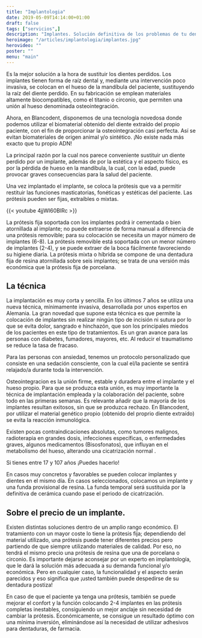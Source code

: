 ```yaml
---
title: "Implantologia"
date: 2019-05-09T14:14:00+01:00
draft: false
tags: ["servicios",]
description: "Implantes. Solución definitiva de los problemas de tu dentadura. Recupera permanente su función con la última tecnología alemana y prácticamente sin cirugía."
heroimage: "/articles/implantologia/implantes.jpg"
herovideo: ""
poster: ""
menu: "main"
---
```

Es la mejor solución a la hora de sustituir los dientes perdidos. Los implantes tienen forma de raíz dental y, mediante una intervención poco invasiva, se colocan en el hueso de la mandíbula del paciente, sustituyendo la raíz del diente perdido. En su fabricación se emplean materiales altamente biocompatibles, como el titanio o circonio, que permiten una unión al hueso denominada osteointegración.

Ahora, en Blancodent, disponemos de una tecnología novedosa donde podemos utilizar el biomaterial obtenido del diente extraído del propio paciente, con el fin de proporcionar la osteointegración casi perfecta. Así se evitan biomateriales de origen animal y/o sintético. ¡No existe nada más exacto que tu propio ADN!

La principal razón por la cual nos parece conveniente sustituir un diente perdido por un implante, además de por la estética y el aspecto físico, es por la pérdida de hueso en la mandíbula, la cual, con la edad, puede provocar graves consecuencias para la salud del paciente.

Una vez implantado el implante, se coloca la prótesis que va a permitir restituir las funciones masticatorias, fonéticas y estéticas del paciente. Las prótesis pueden ser fijas, extraíbles o mixtas.

{{< youtube 4jjWI60BlRc >}}

La prótesis fija soportada con los implantes podrá ir cementada o bien atornillada al implante; no puede extraerse de forma manual a diferencia de una prótesis removible; para su colocación se necesita un mayor número de implantes (6-8). La prótesis removible está soportada con un menor número de implantes (2-4), y se puede extraer de la boca fácilmente favoreciendo su higiene diaria. La prótesis mixta o híbrida se compone de una dentadura fija de resina atornillada sobre seis implantes; se trata de una versión más económica que la prótesis fija de porcelana.

## La técnica

La implantación es muy corta y sencilla. En los últimos 7 años se utiliza una nueva técnica, mínimamente invasiva, desarrollada por unos expertos en Alemania. La gran novedad que supone esta técnica es que permite la colocación de implantes sin realizar ningún tipo de incisión ni sutura por lo que se evita dolor, sangrado e hinchazón, que son los principales miedos de los pacientes en este tipo de tratamientos. Es un gran avance para las personas con diabetes, fumadores, mayores, etc. Al reducir el traumatismo se reduce la tasa de fracaso.

Para las personas con ansiedad, tenemos un protocolo personalizado que consiste en una sedación consciente, con la cual el/la paciente se sentirá relajado/a durante toda la intervención.

Osteointegracion es la unión firme, estable y duradera entre el implante y el hueso propio. Para que se produzca esta unión, es muy importante la técnica de implantación empleada y la colaboración del paciente, sobre todo en las primeras semanas. Es relevante añadir que la mayoría de los implantes resultan exitosos, sin que se produzca rechazo. En Blancodent, por utilizar el material genético propio (obtenido del proprio diente extraído) se evita la reacción inmunológica.

Existen pocas contraindicaciones absolutas, como tumores malignos, radioterapia en grandes dosis, infecciones específicas, o enfermedades graves, algunos medicamentos (Bisosfonatos), que influyan en el metabolismo del hueso, alterando una cicatrización normal .

Si tienes entre 17 y 107 años ¡Puedes hacerlo!

En casos muy concretos y favorables se pueden colocar implantes y dientes en el mismo día. En casos seleccionados, colocamos un implante y una funda provisional de resina. La funda temporal será sustituida por la definitiva de cerámica cuando pase el periodo de cicatrización.

## Sobre el precio de un implante.

Existen distintas soluciones dentro de un amplio rango económico. El tratamiento con un mayor coste lo tiene la prótesis fija; dependiendo del material utilizado, una prótesis puede tener diferentes precios pero partiendo de que siempre utilizando materiales de calidad. Por eso, no tendrá el mismo precio una prótesis de resina que una de porcelana o circonio. Es importante dejarse aconsejar por un experto en implantología, que le dará la solución más adecuada a su demanda funcional y/o económica. Pero en cualquier caso, la funcionalidad y el aspecto serán parecidos y eso significa que ¡usted también puede despedirse de su dentadura postiza!

En caso de que el paciente ya tenga una prótesis, también se puede mejorar el confort y la función colocando 2-4 implantes en las prótesis completas inestables, consiguiendo un mejor anclaje sin necesidad de cambiar la prótesis. Económicamente, se consigue un resultado óptimo con una mínima inversión, eliminándose así la necesidad de utilizar adhesivos para dentaduras, de farmacia.
